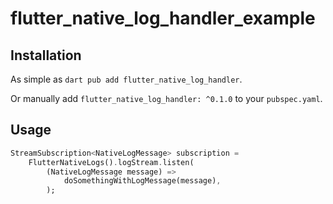# flutter_native_log_handler_example

## Installation

As simple as `dart pub add flutter_native_log_handler`.

Or manually add `flutter_native_log_handler: ^0.1.0` to your `pubspec.yaml`.

## Usage

```dart
StreamSubscription<NativeLogMessage> subscription =
    FlutterNativeLogs().logStream.listen(
        (NativeLogMessage message) =>
            doSomethingWithLogMessage(message),
        );
```